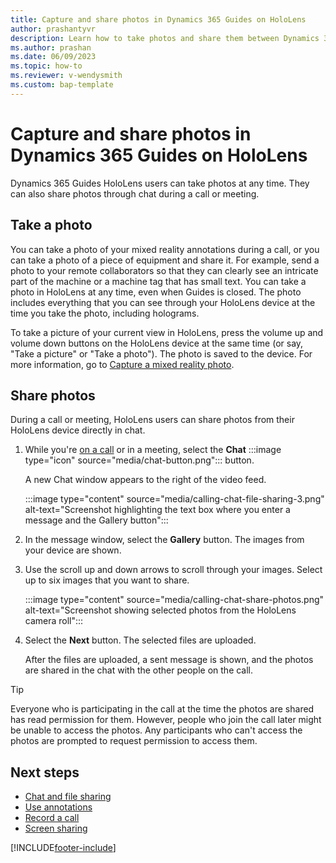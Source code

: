 ```yaml
---
title: Capture and share photos in Dynamics 365 Guides on HoloLens
author: prashantyvr
description: Learn how to take photos and share them between Dynamics 365 Guides users and Teams users
ms.author: prashan
ms.date: 06/09/2023
ms.topic: how-to
ms.reviewer: v-wendysmith
ms.custom: bap-template
---
```


# Capture and share photos in Dynamics 365 Guides on HoloLens

Dynamics 365 Guides HoloLens users can take photos at any time. They can also share photos through chat during a call or meeting.

## Take a photo

You can take a photo of your mixed reality annotations during a call, or you can take a photo of a piece of equipment and share it. For example, send a photo to your remote collaborators so that they can clearly see an intricate part of the machine or a machine tag that has small text. You can take a photo in HoloLens at any time, even when Guides is closed. The photo includes everything that you can see through your HoloLens device at the time you take the photo, including holograms.

To take a picture of your current view in HoloLens, press the volume up and volume down buttons on the HoloLens device at the same time (or say, "Take a picture" or "Take a photo"). The photo is saved to the device. For more information, go to [Capture a mixed reality photo](/hololens/holographic-photos-and-videos#capture-a-mixed-reality-photo).

## Share photos

During a call or meeting, HoloLens users can share photos from their HoloLens device directly in chat.

1. While you're [on a call](calling-start-call.md) or in a meeting, select the **Chat** :::image type="icon" source="media/chat-button.png"::: button.

    A new Chat window appears to the right of the video feed.

    :::image type="content" source="media/calling-chat-file-sharing-3.png" alt-text="Screenshot highlighting the text box where you enter a message and the Gallery button":::

1. In the message window, select the **Gallery** button. The images from your device are shown.
1. Use the scroll up and down arrows to scroll through your images. Select up to six images that you want to share.

    :::image type="content" source="media/calling-chat-share-photos.png" alt-text="Screenshot showing selected photos from the HoloLens camera roll":::

1. Select the **Next** button. The selected files are uploaded.

    After the files are uploaded, a sent message is shown, and the photos are shared in the chat with the other people on the call.

> [!TIP]
> Everyone who is participating in the call at the time the photos are shared has read permission for them. However, people who join the call later might be unable to access the photos. Any participants who can't access the photos are prompted to request permission to access them.

## Next steps

- [Chat and file sharing](calling-chat-file-sharing.md)
- [Use annotations](calling-annotations.md)
- [Record a call](calling-record-call.md)
- [Screen sharing](calling-screen-sharing.md)

[!INCLUDE[footer-include](../includes/footer-banner.md)]
